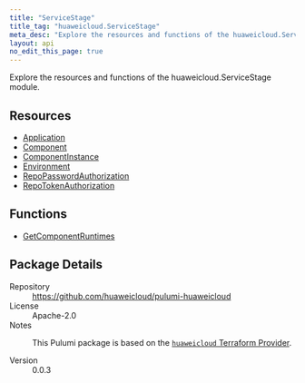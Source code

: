 ```yaml
---
title: "ServiceStage"
title_tag: "huaweicloud.ServiceStage"
meta_desc: "Explore the resources and functions of the huaweicloud.ServiceStage module."
layout: api
no_edit_this_page: true
---
```


<!-- WARNING: this file was generated by Pulumi Docs Generator. -->
<!-- Do not edit by hand unless you're certain you know what you are doing! -->

Explore the resources and functions of the huaweicloud.ServiceStage module.

<h2 id="resources">Resources</h2>
<ul class="api">
    <li><a href="application" title="Application"><span class="api-symbol api-symbol--resource"></span>Application</a></li>
    <li><a href="component" title="Component"><span class="api-symbol api-symbol--resource"></span>Component</a></li>
    <li><a href="componentinstance" title="ComponentInstance"><span class="api-symbol api-symbol--resource"></span>ComponentInstance</a></li>
    <li><a href="environment" title="Environment"><span class="api-symbol api-symbol--resource"></span>Environment</a></li>
    <li><a href="repopasswordauthorization" title="RepoPasswordAuthorization"><span class="api-symbol api-symbol--resource"></span>RepoPasswordAuthorization</a></li>
    <li><a href="repotokenauthorization" title="RepoTokenAuthorization"><span class="api-symbol api-symbol--resource"></span>RepoTokenAuthorization</a></li>
</ul>

<h2 id="functions">Functions</h2>
<ul class="api">
    <li><a href="getcomponentruntimes" title="GetComponentRuntimes"><span class="api-symbol api-symbol--function"></span>GetComponentRuntimes</a></li>
</ul>

<h2 id="package-details">Package Details</h2>
<dl class="package-details">
	<dt>Repository</dt>
	<dd><a href="https://github.com/huaweicloud/pulumi-huaweicloud">https://github.com/huaweicloud/pulumi-huaweicloud</a></dd>
	<dt>License</dt>
	<dd>Apache-2.0</dd>
	<dt>Notes</dt>
	<dd><p>This Pulumi package is based on the <a href="https://github.com/huaweicloud/terraform-provider-huaweicloud"><code>huaweicloud</code> Terraform Provider</a>.</p>
</dd>
	<dt>Version</dt>
	<dd>0.0.3</dd>
</dl>

